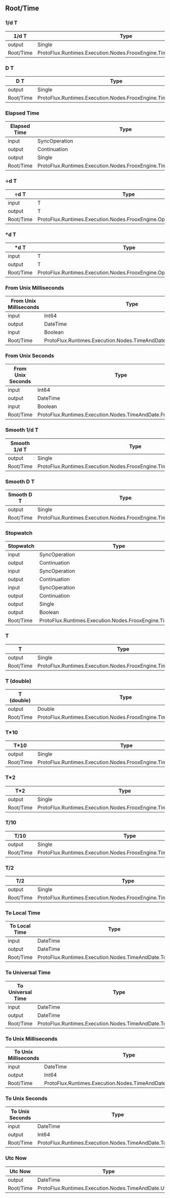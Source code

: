 <!-----------------------------------------------------------------------+
 ! This file has been generated using a script. Do not edit it manually. !
 ! Edit the individual node pages instead.                               !
 +----------------------------------------------------------------------->

## Root/Time

### 1/d T

<!-- ProtofluxNode:start -->
| 1/d T | Type | Label |
| --- | ---- | ----- |
| output | Single | * |
| Root/Time | ProtoFlux.Runtimes.Execution.Nodes.FrooxEngine.Time.InvertedDeltaTime |  |
<!-- ProtofluxNode:end -->


### D T

<!-- ProtofluxNode:start -->
| D T | Type | Label |
| --- | ---- | ----- |
| output | Single | * |
| Root/Time | ProtoFlux.Runtimes.Execution.Nodes.FrooxEngine.Time.DeltaTime |  |
<!-- ProtofluxNode:end -->


### Elapsed Time

<!-- ProtofluxNode:start -->
| Elapsed Time | Type | Label |
| --- | ---- | ----- |
| input | SyncOperation | Reset |
| output | Continuation | OnReset |
| output | Single | * |
| Root/Time | ProtoFlux.Runtimes.Execution.Nodes.FrooxEngine.Time.ElapsedTimeFloat |  |
<!-- ProtofluxNode:end -->


### ÷d T

<!-- ProtofluxNode:start -->
| ÷d T | Type | Label |
| --- | ---- | ----- |
| input | T | A |
| output | T | * |
| Root/Time | ProtoFlux.Runtimes.Execution.Nodes.FrooxEngine.Operators.DivDeltaTime\`1 |  |
<!-- ProtofluxNode:end -->


### *d T

<!-- ProtofluxNode:start -->
| *d T | Type | Label |
| --- | ---- | ----- |
| input | T | A |
| output | T | * |
| Root/Time | ProtoFlux.Runtimes.Execution.Nodes.FrooxEngine.Operators.MulDeltaTime\`1 |  |
<!-- ProtofluxNode:end -->


### From Unix Milliseconds

<!-- ProtofluxNode:start -->
| From Unix Milliseconds | Type | Label |
| --- | ---- | ----- |
| input | Int64 | UnixMiliseconds |
| output | DateTime | * |
| input | Boolean | IsLocal |
| Root/Time | ProtoFlux.Runtimes.Execution.Nodes.TimeAndDate.FromUnixMilliseconds |  |
<!-- ProtofluxNode:end -->


### From Unix Seconds

<!-- ProtofluxNode:start -->
| From Unix Seconds | Type | Label |
| --- | ---- | ----- |
| input | Int64 | UnixSeconds |
| output | DateTime | * |
| input | Boolean | IsLocal |
| Root/Time | ProtoFlux.Runtimes.Execution.Nodes.TimeAndDate.FromUnixSeconds |  |
<!-- ProtofluxNode:end -->


### Smooth 1/d T

<!-- ProtofluxNode:start -->
| Smooth 1/d T | Type | Label |
| --- | ---- | ----- |
| output | Single | * |
| Root/Time | ProtoFlux.Runtimes.Execution.Nodes.FrooxEngine.Time.InvertedSmoothDeltaTime |  |
<!-- ProtofluxNode:end -->


### Smooth D T

<!-- ProtofluxNode:start -->
| Smooth D T | Type | Label |
| --- | ---- | ----- |
| output | Single | * |
| Root/Time | ProtoFlux.Runtimes.Execution.Nodes.FrooxEngine.Time.SmoothDeltaTime |  |
<!-- ProtofluxNode:end -->


### Stopwatch

<!-- ProtofluxNode:start -->
| Stopwatch | Type | Label |
| --- | ---- | ----- |
| input | SyncOperation | Start |
| output | Continuation | OnStart |
| input | SyncOperation | Stop |
| output | Continuation | OnStop |
| input | SyncOperation | Reset |
| output | Continuation | OnReset |
| output | Single | Time |
| output | Boolean | IsRunning |
| Root/Time | ProtoFlux.Runtimes.Execution.Nodes.FrooxEngine.Time.Stopwatch |  |
<!-- ProtofluxNode:end -->


### T

<!-- ProtofluxNode:start -->
| T | Type | Label |
| --- | ---- | ----- |
| output | Single | * |
| Root/Time | ProtoFlux.Runtimes.Execution.Nodes.FrooxEngine.Time.WorldTimeFloat |  |
<!-- ProtofluxNode:end -->


### T (double)

<!-- ProtofluxNode:start -->
| T (double) | Type | Label |
| --- | ---- | ----- |
| output | Double | * |
| Root/Time | ProtoFlux.Runtimes.Execution.Nodes.FrooxEngine.Time.WorldTimeDouble |  |
<!-- ProtofluxNode:end -->


### T*10

<!-- ProtofluxNode:start -->
| T*10 | Type | Label |
| --- | ---- | ----- |
| output | Single | * |
| Root/Time | ProtoFlux.Runtimes.Execution.Nodes.FrooxEngine.Time.WorldTime10Float |  |
<!-- ProtofluxNode:end -->


### T*2

<!-- ProtofluxNode:start -->
| T*2 | Type | Label |
| --- | ---- | ----- |
| output | Single | * |
| Root/Time | ProtoFlux.Runtimes.Execution.Nodes.FrooxEngine.Time.WorldTime2Float |  |
<!-- ProtofluxNode:end -->


### T/10

<!-- ProtofluxNode:start -->
| T/10 | Type | Label |
| --- | ---- | ----- |
| output | Single | * |
| Root/Time | ProtoFlux.Runtimes.Execution.Nodes.FrooxEngine.Time.WorldTimeTenthFloat |  |
<!-- ProtofluxNode:end -->


### T/2

<!-- ProtofluxNode:start -->
| T/2 | Type | Label |
| --- | ---- | ----- |
| output | Single | * |
| Root/Time | ProtoFlux.Runtimes.Execution.Nodes.FrooxEngine.Time.WorldTimeHalfFloat |  |
<!-- ProtofluxNode:end -->


### To Local Time

<!-- ProtofluxNode:start -->
| To Local Time | Type | Label |
| --- | ---- | ----- |
| input | DateTime | DateTime |
| output | DateTime | * |
| Root/Time | ProtoFlux.Runtimes.Execution.Nodes.TimeAndDate.ToLocalTime |  |
<!-- ProtofluxNode:end -->


### To Universal Time

<!-- ProtofluxNode:start -->
| To Universal Time | Type | Label |
| --- | ---- | ----- |
| input | DateTime | DateTime |
| output | DateTime | * |
| Root/Time | ProtoFlux.Runtimes.Execution.Nodes.TimeAndDate.ToUniversalTime |  |
<!-- ProtofluxNode:end -->


### To Unix Milliseconds

<!-- ProtofluxNode:start -->
| To Unix Milliseconds | Type | Label |
| --- | ---- | ----- |
| input | DateTime | DateTime |
| output | Int64 | * |
| Root/Time | ProtoFlux.Runtimes.Execution.Nodes.TimeAndDate.ToUnixMilliseconds |  |
<!-- ProtofluxNode:end -->


### To Unix Seconds

<!-- ProtofluxNode:start -->
| To Unix Seconds | Type | Label |
| --- | ---- | ----- |
| input | DateTime | DateTime |
| output | Int64 | * |
| Root/Time | ProtoFlux.Runtimes.Execution.Nodes.TimeAndDate.ToUnixSeconds |  |
<!-- ProtofluxNode:end -->


### Utc Now

<!-- ProtofluxNode:start -->
| Utc Now | Type | Label |
| --- | ---- | ----- |
| output | DateTime | * |
| Root/Time | ProtoFlux.Runtimes.Execution.Nodes.TimeAndDate.UtcNow |  |
<!-- ProtofluxNode:end -->


